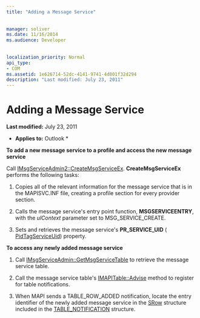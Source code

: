 ```yaml
---
title: "Adding a Message Service"
 
 
manager: soliver
ms.date: 11/16/2014
ms.audience: Developer
 
 
localization_priority: Normal
api_type:
- COM
ms.assetid: 1e626714-52dc-4141-9741-4d801f32d294
description: "Last modified: July 23, 2011"
---
```


# Adding a Message Service

 **Last modified:** July 23, 2011 
  
 * **Applies to:** Outlook * 
  
 **To add a new message service to a profile and access the new message service**
  
Call [IMsgServiceAdmin2::CreateMsgServiceEx](imsgserviceadmin2-createmsgserviceex.md). **CreateMsgServiceEx** performs the following tasks: 
  
1. Copies all of the relevant information for the message service that is in the MAPISVC.INF file, creating a profile section for every provider section.
    
2. Calls the message service's entry point function, **MSGSERVICEENTRY**, with the  _ulContext_ parameter set to MSG_SERVICE_CREATE. 
    
3. Sets and retrieves the message service's **PR_SERVICE_UID** ( [PidTagServiceUid](pidtagserviceuid-canonical-property.md)) property.
    
 **To access any newly added message service**
  
1. Call [IMsgServiceAdmin::GetMsgServiceTable](imsgserviceadmin-getmsgservicetable.md) to retrieve the message service table. 
    
2. Call the message service table's [IMAPITable::Advise](imapitable-advise.md) method to register for table notifications. 
    
3. When MAPI sends a TABLE_ROW_ADDED notification, locate the entry identifier of the newly added message service in the [SRow](srow.md) structure included in the [TABLE_NOTIFICATION](table_notification.md) structure. 
    

